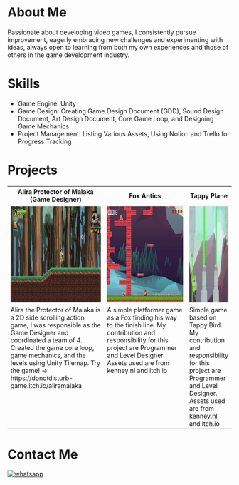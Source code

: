 # About Me

Passionate about developing video games, I consistently pursue improvement, eagerly embracing new challenges and experimenting with ideas, always open to learning from both my own experiences and those of others in the game development industry.

# Skills
- Game Engine: Unity
- Game Design: Creating Game Design Document (GDD), Sound Design Document, Art Design Document, Core Game Loop, and Designing Game Mechanics
- Project Management: Listing Various Assets, Using Notion and Trello for Progress Tracking

# Projects
<table width="20%">
  <thead>
    <tr>
      <th width="50%">Alira Protector of Malaka (Game Designer)</th>
      <th width="50%">Fox Antics</th>
      <th width="50%">Tappy Plane</th>
    </tr>
  </thead>
  <tbody>
    <tr>
      <td><img src="https://github.com/anandaaddof/anandaaddof/blob/main/gameplay%201.gif" width="384" height="216"/></td>
      <td><img src="https://github.com/anandaaddof/anandaaddof/blob/main/foxantics.gif" width="384" height="216"/></td>
      <td><img src="https://github.com/anandaaddof/anandaaddof/blob/main/tappyplane.gif" width="384" height="216"/></td>
    </tr>
    <tr>
      <td valign="text-top">Alira the Protector of Malaka is a 2D side scrolling action game, I was responsible as the Game Designer and coordinated a team of 4. Created the game core loop, game mechanics, and the levels using Unity Tilemap. Try the game! -> https://donotdisturb-game.itch.io/aliramalaka</td>
      <td valign="text-top">A simple platformer game as a Fox finding his way to the finish line. My contribution and responsibility for this project are Programmer and Level Designer. Assets used are from kenney.nl and itch.io</td>
      <td valign="text-top">Simple game based on Tappy Bird. My contribution and responsibility for this project are Programmer and Level Designer. Assets used are from kenney.nl and itch.io</td>
    </tr>
  </tbody>
</table>

# Contact Me
[![whatsapp](https://img.shields.io/badge/whatsapp-25d366?style=for-the-badge&logo=whatsapp&logoColor=white)](http://wa.me/+6282139423839)
